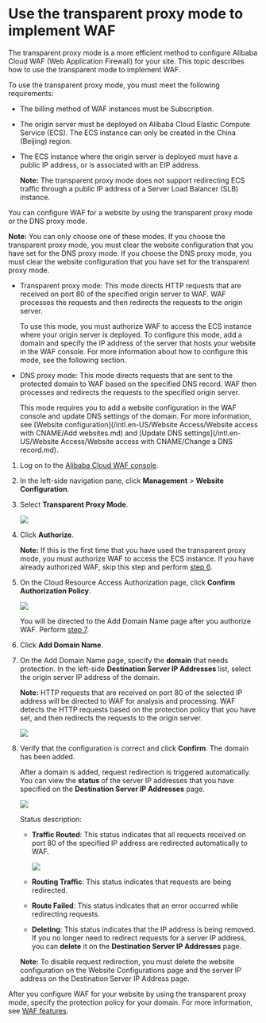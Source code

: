 # Use the transparent proxy mode to implement WAF

The transparent proxy mode is a more efficient method to configure Alibaba Cloud WAF \(Web Application Firewall\) for your site. This topic describes how to use the transparent mode to implement WAF.

To use the transparent proxy mode, you must meet the following requirements:

-   The billing method of WAF instances must be Subscription.
-   The origin server must be deployed on Alibaba Cloud Elastic Compute Service \(ECS\). The ECS instance can only be created in the China \(Beijing\) region.
-   The ECS instance where the origin server is deployed must have a public IP address, or is associated with an EIP address.

    **Note:** The transparent proxy mode does not support redirecting ECS traffic through a public IP address of a Server Load Balancer \(SLB\) instance.


You can configure WAF for a website by using the transparent proxy mode or the DNS proxy mode.

**Note:** You can only choose one of these modes. If you choose the transparent proxy mode, you must clear the website configuration that you have set for the DNS proxy mode. If you choose the DNS proxy mode, you must clear the website configuration that you have set for the transparent proxy mode.

-   Transparent proxy mode: This mode directs HTTP requests that are received on port 80 of the specified origin server to WAF. WAF processes the requests and then redirects the requests to the origin server.

    To use this mode, you must authorize WAF to access the ECS instance where your origin server is deployed. To configure this mode, add a domain and specify the IP address of the server that hosts your website in the WAF console. For more information about how to configure this mode, see the following section.

-   DNS proxy mode: This mode directs requests that are sent to the protected domain to WAF based on the specified DNS record. WAF then processes and redirects the requests to the specified origin server.

    This mode requires you to add a website configuration in the WAF console and update DNS settings of the domain. For more information, see [Website configuration](/intl.en-US/Website Access/Website access with CNAME/Add websites.md) and [Update DNS settings](/intl.en-US/Website Access/Website access with CNAME/Change a DNS record.md).


1.  Log on to the [Alibaba Cloud WAF console](https://yundun.console.aliyun.com/?p=waf).

2.  In the left-side navigation pane, click **Management** \> **Website Configuration**.

3.  Select **Transparent Proxy Mode**.

    ![](https://static-aliyun-doc.oss-accelerate.aliyuncs.com/assets/img/en-US/8226956951/p39912.png)

4.  Click **Authorize**.

    **Note:** If this is the first time that you have used the transparent proxy mode, you must authorize WAF to access the ECS instance. If you have already authorized WAF, skip this step and perform [step 6](#step6).

5.  On the Cloud Resource Access Authorization page, click **Confirm Authorization Policy**.

    ![](https://static-aliyun-doc.oss-accelerate.aliyuncs.com/assets/img/en-US/8226956951/p39913.png)

    You will be directed to the Add Domain Name page after you authorize WAF. Perform [step 7](#step7).

6.  Click **Add Domain Name**.

7.  On the Add Domain Name page, specify the **domain** that needs protection. In the left-side **Destination Server IP Addresses** list, select the origin server IP address of the domain.

    **Note:** HTTP requests that are received on port 80 of the selected IP address will be directed to WAF for analysis and processing. WAF detects the HTTP requests based on the protection policy that you have set, and then redirects the requests to the origin server.

    ![](https://static-aliyun-doc.oss-accelerate.aliyuncs.com/assets/img/en-US/8226956951/p39914.png)

8.  Verify that the configuration is correct and click **Confirm**. The domain has been added.

    After a domain is added, request redirection is triggered automatically. You can view the **status** of the server IP addresses that you have specified on the **Destination Server IP Addresses** page.

    ![](https://static-aliyun-doc.oss-accelerate.aliyuncs.com/assets/img/en-US/8226956951/p39915.png)

    Status description:

    -   **Traffic Routed**: This status indicates that all requests received on port 80 of the specified IP address are redirected automatically to WAF.

        ![](https://static-aliyun-doc.oss-accelerate.aliyuncs.com/assets/img/en-US/9226956951/p39916.png)

    -   **Routing Traffic**: This status indicates that requests are being redirected.
    -   **Route Failed**: This status indicates that an error occurred while redirecting requests.
    -   **Deleting**: This status indicates that the IP address is being removed.
    If you no longer need to redirect requests for a server IP address, you can **delete** it on the **Destination Server IP Addresses** page.

    **Note:** To disable request redirection, you must delete the website configuration on the Website Configurations page and the server IP address on the Destination Server IP Address page.


After you configure WAF for your website by using the transparent proxy mode, specify the protection policy for your domain. For more information, see [WAF features]().

